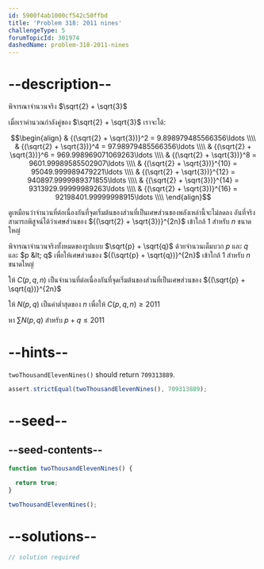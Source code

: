 ```yaml
---
id: 5900f4ab1000cf542c50ffbd
title: 'Problem 318: 2011 nines'
challengeType: 5
forumTopicId: 301974
dashedName: problem-318-2011-nines
---
```


# --description--

พิจารณาจำนวนจริง $\sqrt{2} + \sqrt{3}$

เมื่อเราคำนวณกำลังคู่ของ $\sqrt{2} + \sqrt{3}$ เราจะได้:

$$\begin{align}
  & {(\sqrt{2} + \sqrt{3})}^2 = 9.898979485566356\ldots \\\\
  & {(\sqrt{2} + \sqrt{3})}^4 = 97.98979485566356\ldots \\\\
  & {(\sqrt{2} + \sqrt{3})}^6 = 969.998969071069263\ldots \\\\
  & {(\sqrt{2} + \sqrt{3})}^8 = 9601.99989585502907\ldots \\\\
  & {(\sqrt{2} + \sqrt{3})}^{10} = 95049.999989479221\ldots \\\\
  & {(\sqrt{2} + \sqrt{3})}^{12} = 940897.9999989371855\ldots \\\\
  & {(\sqrt{2} + \sqrt{3})}^{14} = 9313929.99999989263\ldots \\\\
  & {(\sqrt{2} + \sqrt{3})}^{16} = 92198401.99999998915\ldots \\\\
\end{align}$$

ดูเหมือนว่าจำนวนที่ต่อเนื่องกันที่จุดเริ่มต้นของส่วนที่เป็นเศษส่วนของพลังเหล่านี้จะไม่ลดลง อันที่จริงสามารถพิสูจน์ได้ว่าเศษส่วนของ ${(\sqrt{2} + \sqrt{3})}^{2n}$ เข้าใกล้ 1 สำหรับ $n$ ขนาดใหญ่

พิจารณาจำนวนจริงทั้งหมดของรูปแบบ $\sqrt{p} + \sqrt{q}$ ด้วยจำนวนเต็มบวก $p$ และ $q$ และ $p &lt; q$ เพื่อให้เศษส่วนของ ${(\sqrt{p} + \sqrt{q})}^{2n}$ เข้าใกล้ 1 สำหรับ $n$ ขนาดใหญ่

ให้ $C(p,q,n)$ เป็นจำนวนที่ต่อเนื่องกันที่จุดเริ่มต้นของส่วนที่เป็นเศษส่วนของ ${(\sqrt{p} + \sqrt{q})}^{2n}$

ให้ $N(p,q)$ เป็นค่าต่ำสุดของ $n$ เพื่อให้ $C(p,q,n) ≥ 2011$

หา $\sum N(p,q)$ สำหรับ $p + q ≤ 2011$

# --hints--

`twoThousandElevenNines()` should return `709313889`.

```js
assert.strictEqual(twoThousandElevenNines(), 709313889);
```

# --seed--

## --seed-contents--

```js
function twoThousandElevenNines() {

  return true;
}

twoThousandElevenNines();
```

# --solutions--

```js
// solution required
```

